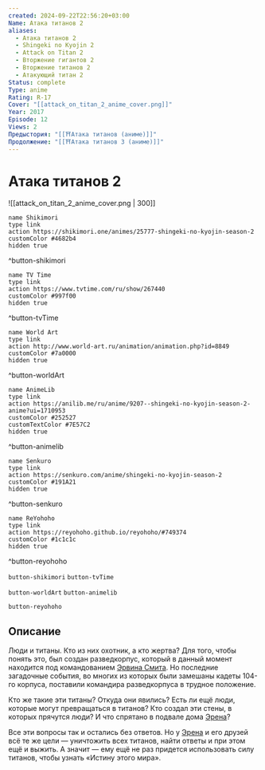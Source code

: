 ```yaml
---
created: 2024-09-22T22:56:20+03:00
Name: Атака титанов 2
aliases:
  - Атака титанов 2
  - Shingeki no Kyojin 2
  - Attack on Titan 2
  - Вторжение гигантов 2
  - Вторжение титанов 2
  - Атакующий титан 2
Status: complete
Type: anime
Rating: R-17
Cover: "[[attack_on_titan_2_anime_cover.png]]"
Year: 2017
Episode: 12
Views: 2
Предыстория: "[[⛩️Атака титанов (аниме)]]"
Продолжение: "[[⛩️Атака титанов 3 (аниме)]]"
---
```


# Атака титанов 2

![[attack_on_titan_2_anime_cover.png | 300]]

```button
name Shikimori
type link
action https://shikimori.one/animes/25777-shingeki-no-kyojin-season-2
customColor #4682b4
hidden true
```
^button-shikimori

```button
name TV Time
type link
action https://www.tvtime.com/ru/show/267440
customColor #997f00
hidden true
```
^button-tvTime

```button
name World Art
type link
action http://www.world-art.ru/animation/animation.php?id=8849
customColor #7a0000
hidden true
```
^button-worldArt

```button
name AnimeLib
type link
action https://anilib.me/ru/anime/9207--shingeki-no-kyojin-season-2-anime?ui=1710953
customColor #252527
customTextColor #7E57C2
hidden true
```
^button-animelib

```button
name Senkuro
type link
action https://senkuro.com/anime/shingeki-no-kyojin-season-2
customColor #191A21
hidden true
```
^button-senkuro

```button
name ReYohoho
type link
action https://reyohoho.github.io/reyohoho/#749374
customColor #1c1c1c
hidden true
```
^button-reyohoho



`button-shikimori` `button-tvTime`

`button-worldArt` `button-animelib`

`button-reyohoho`

## Описание

Люди и титаны. Кто из них охотник, а кто жертва? Для того, чтобы понять это, был создан разведкорпус, который в данный момент находится под командованием [Эрвина Смита](https://shikimori.one/characters/46496-erwin-smith). Но последние загадочные события, во многих из которых были замешаны кадеты 104-го корпуса, поставили командира разведкорпуса в трудное положение.

Кто же такие эти титаны? Откуда они явились? Есть ли ещё люди, которые могут превращаться в титанов? Кто создал эти стены, в которых прячутся люди? И что спрятано в подвале дома [Эрена](https://shikimori.one/characters/40882-eren-yeager)?

Все эти вопросы так и остались без ответов. Но у [Эрена](https://shikimori.one/characters/40882-eren-yeager) и его друзей всё те же цели — уничтожить всех титанов, найти ответы и при этом ещё и выжить. А значит — ему ещё не раз придется использовать силу титанов, чтобы узнать «Истину этого мира».
